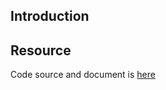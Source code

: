 ## Introduction

## Resource

Code source and document is [here](https://github.com/kcl-lang/artifacthub/tree/main/add-runtime-class-name)
